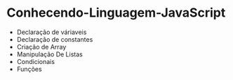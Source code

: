 <h1> Conhecendo-Linguagem-JavaScript</h1>

<ul>
  
  <li>Declaração de váriaveis</li>
  <li>Declaração de constantes</li>
  <li>Criação de Array</li>
  <li>Manipulação De Listas</li>
  <li>Condicionais</li>
  <li>Funções</li>
  
</ul>
